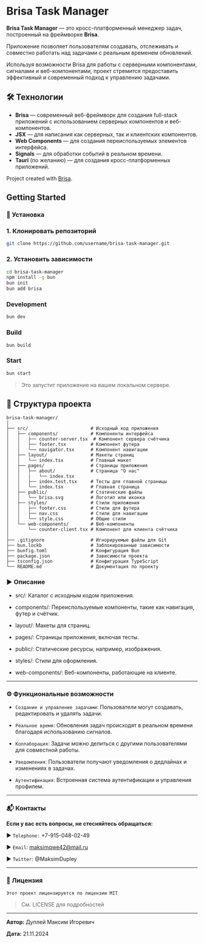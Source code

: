 # Brisa Task Manager

**Brisa Task Manager** — это кросс-платформенный менеджер задач, построенный на фреймворке **Brisa**.

Приложение позволяет пользователям создавать, отслеживать и совместно работать над задачами с реальным временем обновлений.

Используя возможности Brisa для работы с серверными компонентами, сигналами и веб-компонентами, проект стремится предоставить эффективный и современный подход к управлению задачами.

## 🛠️ Технологии

- **Brisa** — современный веб-фреймворк для создания full-stack приложений с использованием серверных компонентов и веб-компонентов.
- **JSX** — для написания как серверных, так и клиентских компонентов.
- **Web Components** — для создания переиспользуемых элементов интерфейса.
- **Signals** — для обработки событий в реальном времени.
- **Tauri** (по желанию) — для создания кросс-платформенных приложений.

Project created with [Brisa](https://github.com/brisa-build/brisa).

## Getting Started

### 🚀 Установка

### 1. Клонировать репозиторий
```bash
git clone https://github.com/username/brisa-task-manager.git
```

### 2. Установить зависимости
```bash
cd brisa-task-manager
npm install -g bun
bun init
bun add brisa
```

### Development

```bash
bun dev
```

### Build

```bash
bun build
```

### Start

```bash
bun start
```

> Это запустит приложение на вашем локальном сервере.

## 📄 Структура проекта
```plaintext
brisa-task-manager/
│
├── src/                       # Исходный код приложения
│   ├── components/            # Компоненты интерфейса
│   │   ├── counter-server.tsx  # Компонент сервера счётчика
│   │   ├── footer.tsx         # Компонент футера
│   │   └── navigator.tsx      # Компонент навигации
│   ├── layout/                # Макеты страниц
│   │   └── index.tsx          # Главный макет
│   ├── pages/                 # Страницы приложения
│   │   ├── about/             # Страница "О нас"
│   │   |   └── index.tsx
│   │   ├── index.test.tsx     # Тесты для главной страницы
│   │   └── index.tsx          # Главная страница
│   ├── public/                # Статические файлы
│   │   └── brisa.svg          # Логотип или иконка
│   ├── styles/                # Стили приложения
│   │   ├── footer.css         # Стили для футера
│   │   ├── nav.css            # Стили для навигации
│   │   └── style.css          # Общие стили
│   └── web-components/        # Веб-компоненты
│       └── counter-client.tsx # Компонент для клиента счётчика
│
├── .gitignore                 # Игнорируемые файлы для Git
├── bun.lockb                  # Заблокированные зависимости
├── bunfig.toml                # Конфигурация Bun
├── package.json               # Зависимости проекта
├── tsconfig.json              # Конфигурация TypeScript
└── README.md                  # Документация по проекту
```

### ▶️ Описание

- src/: Каталог с исходным кодом приложения.

- components/: Переиспользуемые компоненты, такие как навигация, футер и счётчик.

- layout/: Макеты для страниц.

- pages/: Страницы приложения, включая тесты.

- public/: Статические ресурсы, например, изображения.

- styles/: Стили для оформления.

- web-components/: Веб-компоненты, работающие на клиенте.

---

### ⚙️ Функциональные возможности

- `Создание и управление задачами`: Пользователи могут создавать, редактировать и удалять задачи.

- `Реальное время`: Обновления задач происходят в реальном времени благодаря использованию сигналов.

- `Коллаборация`: Задачи можно делиться с другими пользователями для совместной работы.

- `Уведомления`: Пользователи получают уведомления о дедлайнах и изменениях в задачах.

- `Аутентификация`: Встроенная система аутентификации и управления профилем.

---

### 📬 Контакты
**Если у вас есть вопросы, не стесняйтесь обращаться:**

▶️ `Telephone:` +7-915-048-02-49

▶️ `Email`: maksimqwe42@mail.ru

▶️ `Twitter`: @MaksimDupley

---

### 🤝 Лицензия
`Этот проект лицензируется по лицензии MIT`
> См. LICENSE для подробностей

---

**Автор:** Дуплей Максим Игоревич

**Дата:** 21.11.2024
